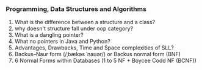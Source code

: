 ### Programming, Data Structures and Algorithms

1. What is the difference between a structure and a class?
2. why doesn't structure fall under oop category?
3. What is a dangling pointer?
4. What no pointers in Java and Python?
5. Advantages, Drawbacks, Time and Space complexities of SLL?
6. Backus–Naur form (/ˌbækəs ˈnaʊər/) or Backus normal form (BNF)
7. 6 Normal Forms within Databases (1 to 5 NF + Boycee Codd NF (BCNF))
